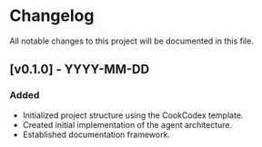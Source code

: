 <!--
TARGET: Developers, users, reviewers.
USAGE: A chronological log of all meaningful changes to the project.
-->

# Changelog

All notable changes to this project will be documented in this file.

## [v0.1.0] - YYYY-MM-DD

### Added
- Initialized project structure using the CookCodex template.
- Created initial implementation of the agent architecture.
- Established documentation framework.
